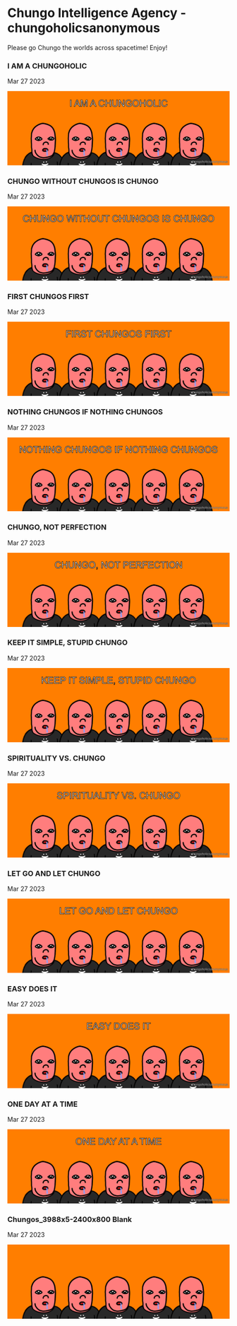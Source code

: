 # Chungo Intelligence Agency - chungoholicsanonymous

Please go Chungo the worlds across spacetime! Enjoy!

### I AM A CHUNGOHOLIC

Mar 27 2023

<kbd><img src="chungoholicsanonymous/iamachungoholic.png" /></kbd>

### CHUNGO WITHOUT CHUNGOS IS CHUNGO

Mar 27 2023

<kbd><img src="chungoholicsanonymous/chungowithoutchungosischungo.png" /></kbd>

### FIRST CHUNGOS FIRST

Mar 27 2023

<kbd><img src="chungoholicsanonymous/firstchungosfirst.png" /></kbd>

### NOTHING CHUNGOS IF NOTHING CHUNGOS

Mar 27 2023

<kbd><img src="chungoholicsanonymous/nothingchungosifnothingchungos.png" /></kbd>

### CHUNGO, NOT PERFECTION

Mar 27 2023

<kbd><img src="chungoholicsanonymous/chungonotperfection.png" /></kbd>

### KEEP IT SIMPLE, STUPID CHUNGO

Mar 27 2023

<kbd><img src="chungoholicsanonymous/keepitsimplestupidchungo.png" /></kbd>

### SPIRITUALITY VS. CHUNGO

Mar 27 2023

<kbd><img src="chungoholicsanonymous/spiritualityvschungo.png" /></kbd>

### LET GO AND LET CHUNGO

Mar 27 2023

<kbd><img src="chungoholicsanonymous/letgoandletchungo.png" /></kbd>

### EASY DOES IT

Mar 27 2023

<kbd><img src="chungoholicsanonymous/easydoesit.png" /></kbd>

### ONE DAY AT A TIME

Mar 27 2023

<kbd><img src="chungoholicsanonymous/onedayatatime.png" /></kbd>

### Chungos_3988x5-2400x800 Blank

Mar 27 2023

<kbd><img src="chungoholicsanonymous/Chungos_3988x5-2400x800.png" /></kbd>
